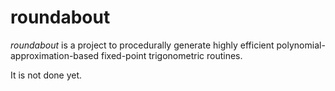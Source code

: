 roundabout
==========

*roundabout* is a project to procedurally generate highly efficient polynomial-approximation-based fixed-point trigonometric routines.

It is not done yet.
